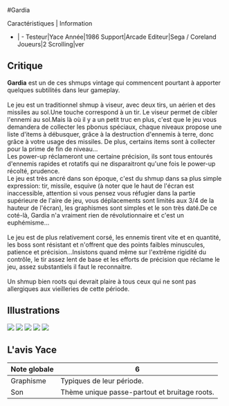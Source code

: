 #Gardia

Caractéristiques | Information
- | -
Testeur|Yace
Année|1986
Support|Arcade
Editeur|Sega / Coreland
Joueurs|2
Scrolling|ver

## Critique
<b>Gardia</b> est un de ces shmups vintage qui commencent pourtant à apporter quelques subtilités dans leur gameplay.<br/><br/>Le jeu est un traditionnel shmup à viseur, avec deux tirs, un aérien et des missiles au sol.Une touche correspond à un tir. Le viseur permet de cibler l'ennemi au sol.Mais là où il y a un petit truc en plus, c'est que le jeu vous demandera de collecter les pbonus spéciaux, chaque niveaux propose une liste d'items à débusquer, grâce à la destruction d'ennemis à terre, donc grâce à votre usage des missiles. De plus, certains items sont à collecter pour la prime de fin de niveau...<br/>Les power-up réclameront une certaine précision, ils sont tous entourés d'ennemis rapides et rotatifs qui ne disparaitront qu'une fois le power-up récolté, prudence.<br/>Le jeu est très ancré dans son époque, c'est du shmup dans sa plus simple expression: tir, missile, esquive (à noter que le haut de l'écran est inaccessible, attention si vous pensez vous réfugier dans la partie supérieure de l'aire de jeu, vous déplacements sont limités aux 3/4 de la hauteur de l'écran), les graphismes sont simples et le son très daté.De ce coté-là, Gardia n'a vraiment rien de révolutionnaire et c'est un euphémisme...<br/><br/>Le jeu est de plus relativement corsé, les ennemis tirent vite et en quantité, les boss sont résistant et n'offrent que des points faibles minuscules, patience et précision...Insistons quand même sur l'extrême rigidité du contrôle, le tir assez lent de base et les efforts de précision que réclame le jeu, assez substantiels il faut le reconnaitre.<br/><br/>Un shmup bien roots qui devrait plaire à tous ceux qui ne sont pas allergiques aux vieilleries de cette période.

## Illustrations
![](http://www.shmup.com/images/thumbs/img_fiche_1_1113.png)
![](http://www.shmup.com/images/thumbs/img_fiche_2_1113.png)
![](http://www.shmup.com/images/thumbs/img_fiche_3_1113.png)
![](http://www.shmup.com/images/thumbs/)
![](http://www.shmup.com/images/thumbs/)

## L'avis Yace
Note globale|6
-|-
Graphisme|Typiques de leur période.
Son|Thème unique passe-partout et bruitage roots.
